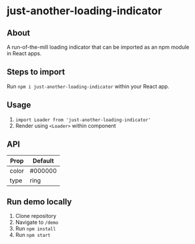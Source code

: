 # just-another-loading-indicator

## About

A run-of-the-mill loading indicator that can be imported as an npm module in React apps.

## Steps to import

Run `npm i just-another-loading-indicator` within your React app.

## Usage

1. `import Loader from 'just-another-loading-indicator'`
2. Render using `<Loader>` within component

## API

| Prop  | Default |
| ----- | ------- |
| color | #000000 |
| type  | ring    |

## Run demo locally

1. Clone repository
2. Navigate to `/demo`
3. Run `npm install`
4. Run `npm start`
